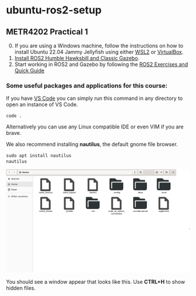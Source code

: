 # ubuntu-ros2-setup

## METR4202 Practical 1

0. If you are using a Windows machine, follow the instructions on how to install Ubuntu 22.04 Jammy Jellyfish using either [WSL2](WSL_setup) or [VirtualBox](VirtualBox_setup).
1. [Install ROS2 Humble Hawksbill and Classic Gazebo](ros2_humble_install/README.md).
2. Start working in ROS2 and Gazebo by following the [ROS2 Exercises and Quick Guide](ros2/README.md)

### Some useful packages and applications for this course:
If you have [VS Code](https://code.visualstudio.com/) you can simply run this command in any directory to open an instance of VS Code.
```
code .
```
Alternatively you can use any Linux compatible IDE or even VIM if you are brave.

We also recommend installing **nautilus**, the default gnome file browser.

```
sudo apt install nautilus
nautilus
```
![](resources/nautilus.png)

You should see a window appear that looks like this. Use **CTRL+H** to show hidden files.